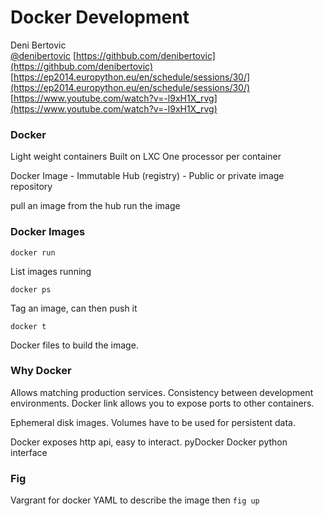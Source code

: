 Docker Development
==================
Deni Bertovic  
[@denibertovic](https://twitter.com/denibertovic)
[https://githbub.com/denibertovic](https://githbub.com/denibertovic)
[https://ep2014.europython.eu/en/schedule/sessions/30/](https://ep2014.europython.eu/en/schedule/sessions/30/)
[https://www.youtube.com/watch?v=-l9xH1X_rvg](https://www.youtube.com/watch?v=-l9xH1X_rvg)

### Docker
Light weight containers
Built on LXC
One processor per container

Docker Image - Immutable
Hub (registry) - Public or private image repository

pull an image from the hub
run the image

### Docker Images
    docker run

List images running

    docker ps

Tag an image, can then push it

    docker t 

Docker files to build the image.

### Why Docker

Allows matching production services. Consistency between development environments.
Docker link allows you to expose ports to other containers.

Ephemeral disk images.
Volumes have to be used for persistent data.

Docker exposes http api, easy to interact.
pyDocker
Docker python interface

### Fig
Vargrant for docker
YAML to describe the image
then `fig up`
